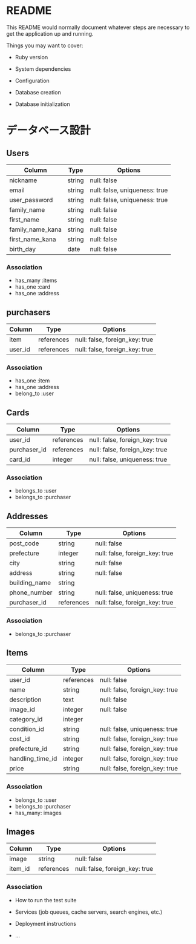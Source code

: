 # README

This README would normally document whatever steps are necessary to get the
application up and running.

Things you may want to cover:

* Ruby version

* System dependencies

* Configuration

* Database creation

* Database initialization
# データベース設計

## Users
| Column     | Type       | Options      |
|------------|-------------|--------------|
| nickname   | string      | null: false  |
| email  | string  | null: false, uniqueness: true       |
| user_password  | string | null: false, uniqueness: true   |
| family_name    | string     | null: false           |
| first_name       | string       | null: false       |
| family_name_kana    | string     | null: false      |
| first_name_kana | string   | null: false    |
| birth_day   | date     | null: false     |
### Association
* has_many :items
* has_one :card
* has_one :address


## purchasers
| Column     | Type       | Options      |
|------------|-------------|--------------|
| item   | references  | null: false, foreign_key: true  |
| user_id  | references | null: false, foreign_key: true  |
### Association
* has_one :item
* has_one :address
* belong_to :user



## Cards
| Column     | Type       | Options      |
|------------|-------------|--------------|
| user_id   | references | null: false, foreign_key: true  |
| purchaser_id | references | null: false, foreign_key: true |
| card_id  | integer | null: false, uniqueness: true   |
### Association
* belongs_to :user
* belongs_to :purchaser


## Addresses
| Column     | Type       | Options      |
|------------|-------------|--------------|
| post_code   | string      | null: false  |
| prefecture | integer  | null: false, foreign_key: true |
| city  | string | null: false   |
| address    | string     | null: false     |
| building_name   | string   |        |
| phone_number  | string  | null: false, uniqueness: true |
| purchaser_id | references | null: false, foreign_key: true |
### Association
* belongs_to :purchaser

## Items
| Column     | Type       | Options      |
|------------|-------------|--------------|
| user_id   | references | null: false  |
| name | string  | null: false, foreign_key: true |
| description  | text | null: false   |
| image_id  | integer | null: false     |
| category_id   | integer |        |
| condition_id  | string | null: false, uniqueness: true |
| cost_id | string | null: false, foreign_key: true |
| prefecture_id | string | null: false, foreign_key: true |
| handling_time_id | integer | null: false, foreign_key: true |
| price | string | null: false, foreign_key: true |
### Association
* belongs_to :user
* belongs_to :purchaser
* has_many: images

## Images
| Column     | Type       | Options      |
|------------|-------------|--------------|
| image   | string      | null: false  |
| item_id | references | null: false, foreign_key: true  |
### Association



* How to run the test suite

* Services (job queues, cache servers, search engines, etc.)

* Deployment instructions

* ...
